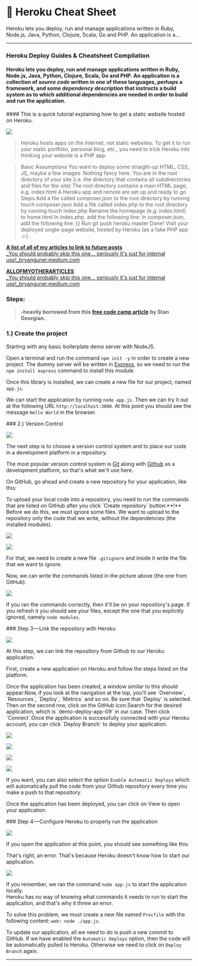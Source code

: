 
# 🛐 Heroku Cheat Sheet

Heroku lets you deploy, run and manage applications written in Ruby, Node.js, Java, Python, Clojure, Scala, Go and PHP. An application is a…

***

### Heroku Deploy Guides & Cheatsheet Compilation

#### Heroku lets you deploy, run and manage applications written in Ruby, Node.js, Java, Python, Clojure, Scala, Go and PHP. An application is a collection of _source code_ written in one of these languages, perhaps a framework, and some _dependency description_ that instructs a build system as to which additional dependencies are needed in order to build and run the application.

\#### This is a quick tutorial explaining how to get a static website hosted on Heroku.

![](https://cdn-images-1.medium.com/max/800/0\*gAOfoFENBTwE5mqJ.gif)

> Heroku hosts apps on the internet, not static websites. To get it to run your static portfolio, personal blog, etc., you need to trick Heroku into thinking your website is a PHP app.

> Basic Assumptions You want to deploy some straight-up HTML, CSS, JS, maybe a few images. Nothing fancy here. You are in the root directory of your site (i.e. the directory that contains all subdirectories and files for the site) The root directory contains a main HTML page, e.g. index.html A Heroku app and remote are set up and ready to go Steps Add a file called composer.json to the root directory by running touch composer.json Add a file called index.php to the root directory by running touch index.php Rename the homepage (e.g. index.html) to home.html In index.php, add the following line: In composer.json, add the following line: {} Run git push heroku master Done! Visit your deployed single-page website, hosted by Heroku (as a fake PHP app ☺).

[**A list of all of my articles to link to future posts**\
\_You should probably skip this one… seriously it's just for internal use!\_bryanguner.medium.com](https://bryanguner.medium.com/a-list-of-all-of-my-articles-to-link-to-future-posts-1f6f88ebdf5b)

[**ALLOFMYOTHERARTICLES**\
\_You should probably skip this one… seriously it's just for internal use!\_bryanguner.medium.com](https://bryanguner.medium.com/a-list-of-all-of-my-articles-to-link-to-future-posts-1f6f88ebdf5b)

### Steps:

> **-heavily borrowed from this** [**free code camp article**](https://www.freecodecamp.org/news/how-to-deploy-an-application-to-heroku/) **by Stan Georgian.**

### 1.) Create the project

Starting with any basic boilerplate demo server with NodeJS.

Open a terminal and run the command `npm init -y` in order to create a new project. The dummy server will be written in [Express](https://expressjs.com), so we need to run the `npm install express` command to install this module.

Once this library is installed, we can create a new file for our project, named `app.js`.

We can start the application by running `node app.js`. Then we can try it out at the following URL `http://localhost:3000`. At this point you should see the message `Hello World` in the browser.

\### 2.) Version Control

![](https://cdn-images-1.medium.com/max/800/0\*3FuViRnU9-PB5uqf.PNG)

The next step is to choose a version control system and to place our code in a development platform in a repository.

The most popular version control system is [Git](https://git-scm.com) along with [Github](https://github.com) as a development platform, so that's what we'll use here.

On GitHub, go ahead and create a new repository for your application, like this:

To upload your local code into a repository, you need to run the commands that are listed on GitHub after you click \`Create repository\` button:\*\*!\*\* Before we do this, we must ignore some files. We want to upload to the repository only the code that we write, without the dependencies (the installed modules).

![](https://cdn-images-1.medium.com/max/800/0\*pyHPJP0kjAV9sij1.PNG)

![](https://cdn-images-1.medium.com/max/800/0\*C7nOWV7ygqTRdqcu.PNG)

For that, we need to create a new file `.gitignore` and inside it write the file that we want to ignore.

Now, we can write the commands listed in the picture above (the one from GitHub).

![](https://cdn-images-1.medium.com/max/800/0\*T-9QyGzUdWvFuA-D.PNG)

If you ran the commands correctly, then it'll be on your repository's page. If you refresh it you should see your files, except the one that you explicitly ignored, namely `node modules`.

\### Step 3 — Link the repository with Heroku

![](https://cdn-images-1.medium.com/max/800/0\*\_WzaY9T9A0FsvPgb.PNG)

At this step, we can link the repository from Github to our Heroku application.

First, create a new application on Heroku and follow the steps listed on the platform.

Once the application has been created, a window similar to this should appear:Now, if you look at the navigation at the top, you'll see \`Overview\`, \`Resources\`, \`Deploy\`, \`Metrics\` and so on. Be sure that \`Deploy\` is selected. Then on the second row, click on the GitHub icon.Search for the desired application, which is \`demo-deploy-app-09\` in our case. Then click \`Connect\`.Once the application is successfully connected with your Heroku account, you can click \`Deploy Branch\` to deploy your application.

![](https://cdn-images-1.medium.com/max/800/0\*kAZI5kiisUiZ2Z9D.PNG)

![](https://cdn-images-1.medium.com/max/800/0\*T89joca8hXRO8UsL.PNG)

![](https://cdn-images-1.medium.com/max/800/0\*cowa0t6DgTqjUdjR.PNG)

![](https://cdn-images-1.medium.com/max/800/0\*J9tMV455odrM00UJ.PNG)

If you want, you can also select the option `Enable Automatic Deploys` which will automatically pull the code from your Github repository every time you make a push to that repository.

Once the application has been deployed, you can click on View to open your application.

\### Step 4 — Configure Heroku to properly run the application

![](https://cdn-images-1.medium.com/max/800/0\*9dBdxScA9\_dIEz1Q.PNG)

If you open the application at this point, you should see something like this:

That's right, an error. That's because Heroku doesn't know how to start our application.

![](https://cdn-images-1.medium.com/max/800/0\*rMZ8aneIjG3nx211.PNG)

If you remember, we ran the command `node app.js` to start the application locally.\
Heroku has no way of knowing what commands it needs to run to start the application, and that's why it threw an error.

To solve this problem, we must create a new file named `Procfile` with the following content: `web: node ./app.js`.

To update our application, all we need to do is push a new commit to GitHub. If we have enabled the `Automatic Deploys` option, then the code will be automatically pulled to Heroku. Otherwise we need to click on `Deploy Branch` again.

***

